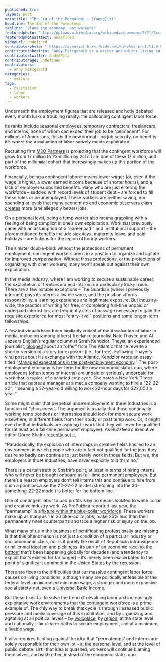 ```yaml
---
published: true
layout: post
maintitle: "The Era of the Permatemp - {Young}ist"
headline: The End of the Permatemp
tagline: "Blame the economy, not workers"
featuredphoto: "http://upload.wikimedia.org/wikipedia/commons/7/7f/Scriptorium-monk-at-work.jpg"
featuredphotoalttext: undefined
videourl: undefined
contributorphoto: " https://scontent-b.xx.fbcdn.net/hphotos-prn1/t1.0-9/189671_10150126163746870_636942_n.jpg"
contributorshortbio: "Andy Fitzgerald is a writer and editor living in Brooklyn. His work has appeared in The Guardian and The Christian Science Monitor. "
contributortwitter: AndyAFitz
contributorage: undefined
contributors: 
  - Andy Fitzgerald
categories: 
  - editors
tags: 
  - capitalism
  - labor
  - workers
---
```


Underneath the employment figures that are released and hotly debated every month lurks a troubling reality: the ballooning contingent labor force. 

Its ranks include seasonal employees, temporary contractors, freelancers, and interns, none of whom can expect their job to be “permanent”. For millions of Americans, this is the new normal – no job security, no benefits: it’s where the devaluation of labor actively meets exploitation.

Recruiting firm [MBO Partners](http://www.cbsnews.com/news/temp-work-raises-long-term-questions-for-economy/) is projecting that the contingent workforce will grow from 17 million to 23 million by 2017. I am one of these 17 million, and part of the millennial cohort that increasingly makes up this portion of the workforce. 

Financially, being a contingent laborer means lower wages (or, even if the wage is higher, a lower earned income because of shorter hours), and a lack of employer-supported benefits.  Many who are just entering the workforce – saddled with record levels of student debt – are forced to fill these roles or be unemployed. These workers are neither saving, nor spending at levels that many economists and economic observers [claim creates](http://business.time.com/2013/12/20/finally-americans-are-spending-more-exactly-what-the-economy-needs/) more (and allegedly better) jobs.

On a personal level, being a temp worker also means grappling with a feeling of being complicit in one’s own exploitation. Work that previously came with an assumption of a “career path” and institutional support – the aforementioned benefits include sick days, maternity leave, and paid holidays – are fictions for the legion of hourly workers.

The sinister double-bind: without the protections of permanent employment, contingent workers aren’t in a position to organize and agitate for improved compensation. Without those protections, or the protections of organizing with other workers, many won’t speak out against their own exploitation.

In the media industry, where I am working to secure a sustainable career, the exploitation of freelancers and interns is a particularly tricky issue. There are a few notable exceptions – The Guardian (where I previously interned) pays its interns a livable wage, and the position affords responsibility, a learning experience and legitimate exposure. But industry-wide, the practice of writing for free, or completing full-time unpaid or underpaid internships, are frequently rites of passage necessary to gain the requisite experience for most “entry-level” positions and some longer-term fellowships. 

A few individuals have been explicitly critical of the devaluation of labor in media, including (among others) freelance journalist Nate Thayer, and Al Jazeera English’s regular columnist Sarah Kendzior. Thayer, an experienced journalist, [blogged](http://www.nate-thayer.com/a-day-in-the-life-of-a-freelance-journalist-2013/) about an “offer” from The Atlantic that he rewrite a shorter version of a story for exposure (i.e., for free). Following Thayer’s viral post about his exchange with the Atlantic, Kendzior wrote an essay titled “[Managed expectations in the post-employment economy](http://www.aljazeera.com/indepth/opinion/2013/03/201331116423560886.html).” The post-employment economy is her term for the new economic status quo, where employees (often temps or interns) are unpaid or seriously underpaid for work that is typical of a salaried employee. She notes a New York Times article that quotes a manager at a media company wanting to hire a “22-22-22”: “meaning a 22-year-old willing to work 22-hour days for $22,000 a year.”

Some might claim that perpetual underemployment in these industries is a function of “choosiness”. The argument is usually that those continually working temp positions or internships should look for more secure work elsewhere, in different fields from their study or past temp work. Or, it might even be that individuals are aspiring to work that they will never be qualified for (at least as a full-time permanent employee). As Buzzfeed’s executive editor Doree Shafrir [recently put it](http://www.buzzfeed.com/doree/can-the-intern-hamster-wheel-be-stopped), 

“Paradoxically, the explosion of internships in creative fields has led to an environment in which people who are in fact not qualified for the jobs they desire so badly can continue to just barely work in those fields. But we, the employers in those industries, have never explicitly told them no.”

There is a certain truth to Shafrir’s point, at least in terms of hiring interns who will never be brought onboard as full-time permanent employees. But there’s a reason employers don’t tell interns this and continue to hire from such a pool: because the 22-22-22 model (stretching into the 30-something-22-22 model) is better for the bottom line. 

Use of contingent labor to pad profits is by no means isolated to white collar and creative industry work. As ProPublica reported last year, the “permatemp” is a [fixture within the blue-collar workforce](http://www.propublica.org/article/the-expendables-how-the-temps-who-power-corporate-giants-are-getting-crushe). These workers make up as many as 1 in 20 blue-collar jobs, make 25% less than their permanently hired counterparts and face a higher risk of injury on the job.

What many of us in the business of pontificating professionally are missing is that this phenomenon is not just a condition of a particular industry or socioeconomic class, nor is it purely the result of Republican intransigence or millennial idealism and pickiness. It’s part of an economic [race-to-the-bottom](http://www.economist.com/blogs/freeexchange/2013/11/labour-standards) that’s been happening globally for decades (and a tendency to exploit that’s existed for far longer) – it’s merely been exacerbated to the point of significant comment in the United States by the recession.

There are fixes to the difficulties that our massive contingent labor force causes on living conditions, although many are politically unfeasible at the federal level: an increased minimum wage, a stronger and more expansive social safety-net, even a [Universal Basic Income](http://www.economonitor.com/dolanecon/2014/01/27/a-universal-basic-income-conservative-progressive-and-libertarian-perspectives-part-3-of-a-series/). 

But these fixes fail to solve the trend of devaluing labor and increasingly exploitative work environments that the contingent workforce is a prime example of. The only way to break that cycle is through increased public pressure and media coverage of this exploitation, and by organizing and agitating at all political levels – by [workplace](http://www.propublica.org/article/nation-institute-to-pay-interns-minimum-wage), by [region](http://fightfor15.org/en/), at the state level and nationally – for clearer paths to secure employment, and at a minimum, a livable wage. 

It also requires fighting against the idea that “permatemps” and interns are solely responsible for their own lot – at the personal level, and at the level of public debate. Until that idea is quashed, workers will continue blaming themselves, and each other, instead of the economic status quo.